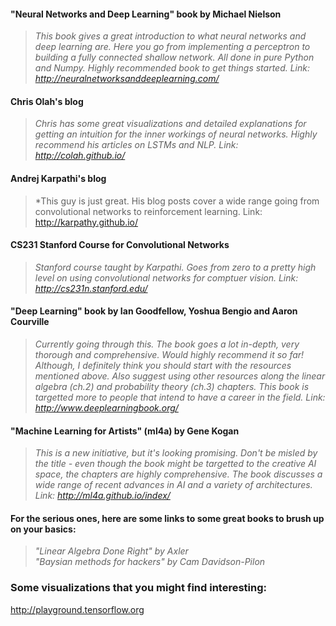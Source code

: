#### "Neural Networks and Deep Learning" book by Michael Nielson     
>*This book gives a great introduction to what neural networks and deep learning are.
Here you go from implementing a perceptron to building a fully connected shallow network. 
All done in pure Python and Numpy. Highly recommended book to get things started. Link:
http://neuralnetworksanddeeplearning.com/*

#### Chris Olah's blog    
>*Chris has some great visualizations and detailed explanations for getting an intuition for the inner workings of neural networks. 
Highly recommend his articles on LSTMs and NLP. Link: http://colah.github.io/*

#### Andrej Karpathi's blog
> *This guy is just great. His blog posts cover a wide range going from convolutional networks to reinforcement learning.
Link: http://karpathy.github.io/

#### CS231 Stanford Course for Convolutional Networks
>*Stanford course taught by Karpathi. Goes from zero to a pretty high level on using convolutional networks for comptuer vision.
Link: http://cs231n.stanford.edu/*

#### "Deep Learning" book by Ian Goodfellow, Yoshua Bengio and Aaron Courville
> *Currently going through this. The book goes a lot in-depth, very thorough and comprehensive. Would highly recommend it so far!
Although, I definitely think you should start with the resources mentioned above. Also suggest using other resources along the linear algebra (ch.2) and probability theory (ch.3) chapters.
This book is targetted more to people that intend to have a career in the field. Link: http://www.deeplearningbook.org/*

#### "Machine Learning for Artists" (ml4a) by Gene Kogan
> *This is a new initiative, but it's looking promising. Don't be misled by the title - 
even though the book might be targetted to the creative AI space, 
the chapters are highly comprehensive. 
The book discusses a wide range of recent advances in AI and a variety of architectures. Link: http://ml4a.github.io/index/*

#### For the serious ones, here are some links to some great books to brush up on your basics:
> *"Linear Algebra Done Right" by Axler     
"Baysian methods for hackers" by Cam Davidson-Pilon*


### Some visualizations that you might find interesting:
http://playground.tensorflow.org


